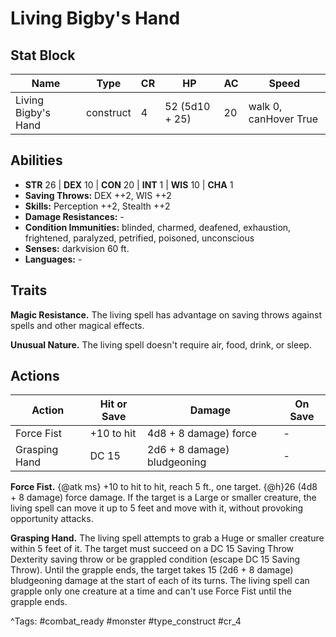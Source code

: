# Living Bigby's Hand

## Stat Block

| Name | Type | CR | HP | AC | Speed |
|------|------|----|----|----|-------|
| Living Bigby's Hand | construct | 4 | 52 (5d10 + 25) | 20 | walk 0, canHover True |

## Abilities

- **STR** 26 | **DEX** 10 | **CON** 20 | **INT** 1 | **WIS** 10 | **CHA** 1
- **Saving Throws:** DEX ++2, WIS ++2  
- **Skills:** Perception ++2, Stealth ++2  
- **Damage Resistances:** -  
- **Condition Immunities:** blinded, charmed, deafened, exhaustion, frightened, paralyzed, petrified, poisoned, unconscious  
- **Senses:** darkvision 60 ft.  
- **Languages:** -

## Traits

**Magic Resistance.** The living spell has advantage on saving throws against spells and other magical effects.

**Unusual Nature.** The living spell doesn't require air, food, drink, or sleep.


## Actions

| Action | Hit or Save | Damage | On Save |
|--------|--------------|--------|----------|
| Force Fist | +10 to hit | 4d8 + 8 damage) force | - |
| Grasping Hand | DC 15 | 2d6 + 8 damage) bludgeoning | - |

**Force Fist.** {@atk ms} +10 to hit to hit, reach 5 ft., one target. {@h}26 (4d8 + 8 damage) force damage. If the target is a Large or smaller creature, the living spell can move it up to 5 feet and move with it, without provoking opportunity attacks.

**Grasping Hand.** The living spell attempts to grab a Huge or smaller creature within 5 feet of it. The target must succeed on a DC 15 Saving Throw Dexterity saving throw or be grappled condition (escape DC 15 Saving Throw). Until the grapple ends, the target takes 15 (2d6 + 8 damage) bludgeoning damage at the start of each of its turns. The living spell can grapple only one creature at a time and can't use Force Fist until the grapple ends.


^Tags: #combat_ready #monster #type_construct #cr_4